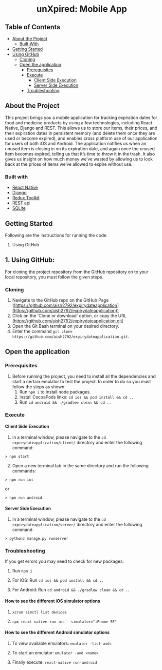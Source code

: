  <h1 align="center">unXpired: Mobile App</h1>

## Table of Contents

* [About the Project](#about-the-project)
  * [Built With](#built-with)
* [Getting Started](#getting-started)
* [Using GitHub](#using-github)
	* [Cloning](#cloning)
	* [Open the application](#open-the-application)
		* [Prerequisites](#prerequisites)
		* [Execute](#execute)
			* [Client Side Execution](#client-side-execution)
			* [Server Side Execution](#server-side-execution)
		* [Troubleshooting](#troubleshooting)

## About the Project

This project brings you a mobile application for tracking expiration dates for food and medicine products by using a few technologies, including React Native, Django and REST. This allows us to store our items, their prices, and their expiration dates in persistent memory (and delete them once they are used or become expired), and enables cross platform use of our application for users of both iOS and Android. The application notifies us when an unused item is closing in on its expiration date, and again once the unused item becomes expired, telling us that it’s time to throw it in the trash. It also gives us insight on how much money we’ve wasted by allowing us to look back at the prices of items we’ve allowed to expire without use.

### Built with
* [React Native](https://reactnative.dev/)
* [Django](https://www.djangoproject.com/)
* [Redux Toolkit](https://redux-toolkit.js.org/)
* [REST api](https://restfulapi.net/)
* [SQLite](https://www.sqlite.org/index.html)

## Getting Started

Following are the instructions for running the code:

 1. Using GitHub

## 1.	Using GitHub:
For cloning the project repository from the GitHub repository on to your local repository, you must follow the given steps.

### Cloning 
 1. Navigate to the GitHub repo on the GitHub Page ([https://github.com/aish2792/expirydateapplication](https://github.com/aish2792/expirydateapplication))
 2. Click on the 'Clone or download' option, or copy the URL (https://github.com/aish2792/expirydateapplication.git)
 3. Open the Git Bash terminal on your desired directory.
 4. Enter the command `git clone https://github.com/aish2792/expirydateapplication.git`.

## Open the application

### Prerequisites
 1. Before running the project, you need to install all the dependencies and start a certain emulator to test the project. In order to do so you must follow the steps as shown:
	1.	Run `npm i` to install node packages.
	2.	Install CocoaPods links: `cd ios && pod install && cd ..`
	3.	Run `cd android && ./gradlew clean && cd ..`

### Execute
#### Client Side Execution
1.	In	a terminal window, please navigate to the `cd expirydateapplication/client/` directory and enter the following command:
```
> npm start
```
2.	Open a new terminal tab in the same directory and run the following commands:
```
> npm run ios
```
or
```
> npm run android
```
#### Server Side Execution
1.	In	a terminal window, please navigate to the `cd expirydateapplication/server/` directory and enter the following command:
```
> python3 manage.py runserver
```

### Troubleshooting
If you get errors you may need to check for new packages:

1.	Run `npm i`

2.	For iOS:
Run `cd ios && pod install && cd ..`

3.	For Android: 
  Run `cd android && ./gradlew clean && cd ..`

#### How to see the different iOS simulator options
1.	`xcrun simctl list devices`

2.	`npx react-native run-ios --simulator="iPhone SE"`

#### How to see the different Android simulator options
1.	To view available emulators: `emulator –list-avds`

2.	To start an emulator: `emulator -avd <name>`

3.	Finally execute: `react-native run-android`
